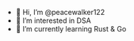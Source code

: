 - 👋 Hi, I’m @peacewalker122
- 👀 I’m interested in DSA
- 🌱 I’m currently learning Rust & Go

<!---
peacewalker122/peacewalker122 is a ✨ special ✨ repository because its `README.md` (this file) appears on your GitHub profile.
You can click the Preview link to take a look at your changes.
--->
